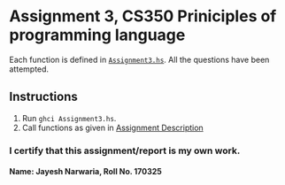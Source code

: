 # Assignment 3, CS350 Priniciples of programming language 

Each function is defined in [`Assignment3.hs`](Assignment3.hs).
All the questions have been attempted.

## Instructions
1. Run `ghci Assignment3.hs`.
2. Call functions as given in [Assignment Description](hw3.pdf)

### I certify that this assignment/report is my own work.
#### Name: Jayesh Narwaria, Roll No. 170325